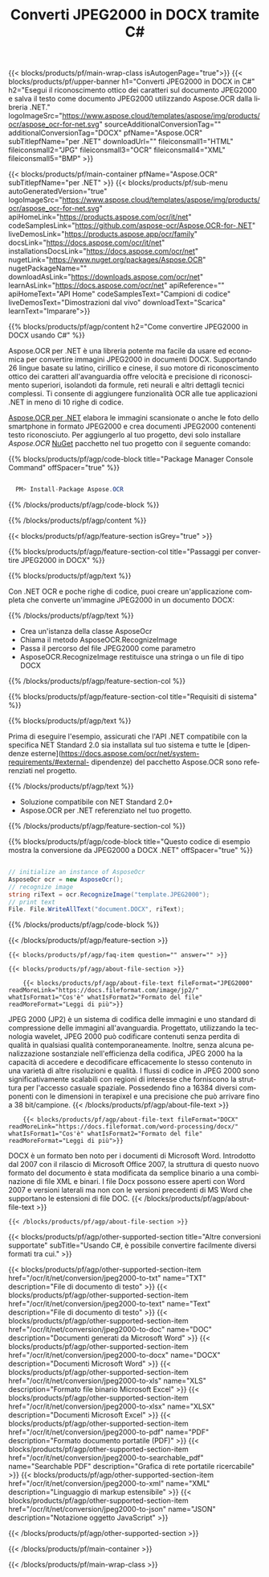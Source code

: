 ﻿---
title: Converti JPEG2000 in DOCX tramite C# 
weight: 3920
url: /it/net/conversion/jpeg2000-to-docx/ 
lang: it
langdirlevel: 2
locales: ja,it,ru,de,es,fr,nl,id,lt,pl,pt,vi,tr,ko
description: Codice di esempio per la conversione da JPEG2000 a DOCX C#. Utilizzare il codice di esempio API per la conversione batch di file JPEG2000 in DOCX all'interno di VB.NET, Asp.NET o qualsiasi applicazione basata su .NET.
---

{{< blocks/products/pf/main-wrap-class isAutogenPage="true">}}
{{< blocks/products/pf/upper-banner h1="Converti JPEG2000 in DOCX in C#" h2="Esegui il riconoscimento ottico dei caratteri sul documento JPEG2000 e salva il testo come documento JPEG2000 utilizzando Aspose.OCR dalla libreria .NET." logoImageSrc="https://www.aspose.cloud/templates/aspose/img/products/ocr/aspose_ocr-for-net.svg" sourceAdditionalConversionTag="" additionalConversionTag="DOCX" pfName="Aspose.OCR" subTitlepfName="per .NET" downloadUrl="" fileiconsmall1="HTML" fileiconsmall2="JPG" fileiconsmall3="OCR" fileiconsmall4="XML" fileiconsmall5="BMP" >}}


{{< blocks/products/pf/main-container pfName="Aspose.OCR" subTitlepfName="per .NET" >}}
{{< blocks/products/pf/sub-menu autoGeneratedVersion="true" logoImageSrc="https://www.aspose.cloud/templates/aspose/img/products/ocr/aspose_ocr-for-net.svg" apiHomeLink="https://products.aspose.com/ocr/it/net" codeSamplesLink="https://github.com/aspose-ocr/Aspose.OCR-for-.NET" liveDemosLink="https://products.aspose.app/ocr/family" docsLink="https://docs.aspose.com/ocr/it/net" installationsDocsLink="https://docs.aspose.com/ocr/net" nugetLink="https://www.nuget.org/packages/Aspose.OCR" nugetPackageName="" downloadAsLink="https://downloads.aspose.com/ocr/net" learnAsLink="https://docs.aspose.com/ocr/net" apiReference="" apiHomeText="API Home" codeSamplesText="Campioni di codice" liveDemosText="Dimostrazioni dal vivo" downloadText="Scarica" learnText="Imparare">}}

{{% blocks/products/pf/agp/content h2="Come convertire JPEG2000 in DOCX usando C#" %}}

Aspose.OCR per .NET è una libreria potente ma facile da usare ed economica per convertire immagini JPEG2000 in documenti DOCX. Supportando 26 lingue basate su latino, cirillico e cinese, il suo motore di riconoscimento ottico dei caratteri all'avanguardia offre velocità e precisione di riconoscimento superiori, isolandoti da formule, reti neurali e altri dettagli tecnici complessi. Ti consente di aggiungere funzionalità OCR alle tue applicazioni .NET in meno di 10 righe di codice.

[Aspose.OCR per .NET](https://products.aspose.com/ocr/net)
 elabora le immagini scansionate o anche le foto dello smartphone in formato JPEG2000 e crea documenti JPEG2000 contenenti testo riconosciuto. Per aggiungerlo al tuo progetto, devi solo installare *Aspose.OCR*
 [NuGet](https://www.nuget.org/packages/aspose.ocr)
 pacchetto nel tuo progetto con il seguente comando:

{{% blocks/products/pf/agp/code-block title="Package Manager Console Command" offSpacer="true" %}}

```cs

  PM> Install-Package Aspose.OCR

```

{{% /blocks/products/pf/agp/code-block %}}

{{% /blocks/products/pf/agp/content %}}

{{< blocks/products/pf/agp/feature-section isGrey="true" >}}

{{% blocks/products/pf/agp/feature-section-col title="Passaggi per convertire JPEG2000 in DOCX" %}}

{{% blocks/products/pf/agp/text %}}

Con .NET OCR e poche righe di codice, puoi creare un'applicazione completa che converte un'immagine JPEG2000 in un documento DOCX:

{{% /blocks/products/pf/agp/text %}}

+ Crea un'istanza della classe AsposeOcr
+ Chiama il metodo AsposeOCR.RecognizeImage
+ Passa il percorso del file JPEG2000 come parametro
+ AsposeOCR.RecognizeImage restituisce una stringa o un file di tipo DOCX

{{% /blocks/products/pf/agp/feature-section-col %}}

{{% blocks/products/pf/agp/feature-section-col title="Requisiti di sistema" %}}

{{% blocks/products/pf/agp/text %}}

Prima di eseguire l'esempio, assicurati che l'API .NET compatibile con la specifica NET Standard 2.0 sia installata sul tuo sistema e tutte le [dipendenze esterne](https://docs.aspose.com/ocr/net/system-requirements/#external- dipendenze) del pacchetto Aspose.OCR sono referenziati nel progetto.

{{% /blocks/products/pf/agp/text %}}

- Soluzione compatibile con NET Standard 2.0+
- Aspose.OCR per .NET referenziato nel tuo progetto.

{{% /blocks/products/pf/agp/feature-section-col %}}

{{% blocks/products/pf/agp/code-block title="Questo codice di esempio mostra la conversione da JPEG2000 a DOCX .NET" offSpacer="true" %}}

```cs

// initialize an instance of AsposeOcr
AsposeOcr ocr = new AsposeOcr();
// recognize image
string riText = ocr.RecognizeImage("template.JPEG2000");
// print text
File. File.WriteAllText("document.DOCX", riText);

```

{{% /blocks/products/pf/agp/code-block %}}

{{< /blocks/products/pf/agp/feature-section >}}

    {{< blocks/products/pf/agp/faq-item question="" answer="" >}}

    {{< blocks/products/pf/agp/about-file-section >}}
       
        {{< blocks/products/pf/agp/about-file-text fileFormat="JPEG2000" readMoreLink="https://docs.fileformat.com/image/jp2/" whatIsFormat1="Cos'è" whatIsFormat2="Formato del file" readMoreFormat="Leggi di più">}}
JPEG 2000 (JP2) è un sistema di codifica delle immagini e uno standard di compressione delle immagini all'avanguardia. Progettato, utilizzando la tecnologia wavelet, JPEG 2000 può codificare contenuti senza perdita di qualità in qualsiasi qualità contemporaneamente. Inoltre, senza alcuna penalizzazione sostanziale nell'efficienza della codifica, JPEG 2000 ha la capacità di accedere e decodificare efficacemente lo stesso contenuto in una varietà di altre risoluzioni e qualità. I flussi di codice in JPEG 2000 sono significativamente scalabili con regioni di interesse che forniscono la struttura per l'accesso casuale spaziale. Possedendo fino a 16384 diversi componenti con le dimensioni in terapixel e una precisione che può arrivare fino a 38 bit/campione.
        {{< /blocks/products/pf/agp/about-file-text >}}

        {{< blocks/products/pf/agp/about-file-text fileFormat="DOCX" readMoreLink="https://docs.fileformat.com/word-processing/docx/" whatIsFormat1="Cos'è" whatIsFormat2="Formato del file" readMoreFormat="Leggi di più">}}
DOCX è un formato ben noto per i documenti di Microsoft Word. Introdotto dal 2007 con il rilascio di Microsoft Office 2007, la struttura di questo nuovo formato del documento è stata modificata da semplice binario a una combinazione di file XML e binari. I file Docx possono essere aperti con Word 2007 e versioni laterali ma non con le versioni precedenti di MS Word che supportano le estensioni di file DOC.
        {{< /blocks/products/pf/agp/about-file-text >}}

    {{< /blocks/products/pf/agp/about-file-section >}}

<!-- aboutfile Ends -->

{{< blocks/products/pf/agp/other-supported-section title="Altre conversioni supportate" subTitle="Usando C#, è possibile convertire facilmente diversi formati tra cui." >}}

{{< blocks/products/pf/agp/other-supported-section-item href="/ocr/it/net/conversion/jpeg2000-to-txt" name="TXT" description="File di documento di testo" >}}
{{< blocks/products/pf/agp/other-supported-section-item href="/ocr/it/net/conversion/jpeg2000-to-text" name="Text" description="File di documento di testo" >}}
{{< blocks/products/pf/agp/other-supported-section-item href="/ocr/it/net/conversion/jpeg2000-to-doc" name="DOC" description="Documenti generati da Microsoft Word" >}}
{{< blocks/products/pf/agp/other-supported-section-item href="/ocr/it/net/conversion/jpeg2000-to-docx" name="DOCX" description="Documenti Microsoft Word" >}}
{{< blocks/products/pf/agp/other-supported-section-item href="/ocr/it/net/conversion/jpeg2000-to-xls" name="XLS" description="Formato file binario Microsoft Excel" >}}
{{< blocks/products/pf/agp/other-supported-section-item href="/ocr/it/net/conversion/jpeg2000-to-xlsx" name="XLSX" description="Documenti Microsoft Excel" >}}
{{< blocks/products/pf/agp/other-supported-section-item href="/ocr/it/net/conversion/jpeg2000-to-pdf" name="PDF" description="Formato documento portatile (PDF)" >}}
{{< blocks/products/pf/agp/other-supported-section-item href="/ocr/it/net/conversion/jpeg2000-to-searchable_pdf" name="Searchable PDF" description="Grafica di rete portatile ricercabile" >}}
{{< blocks/products/pf/agp/other-supported-section-item href="/ocr/it/net/conversion/jpeg2000-to-xml" name="XML" description="Linguaggio di markup estensibile" >}}
{{< blocks/products/pf/agp/other-supported-section-item href="/ocr/it/net/conversion/jpeg2000-to-json" name="JSON" description="Notazione oggetto JavaScript" >}}

{{< /blocks/products/pf/agp/other-supported-section >}}

{{< /blocks/products/pf/main-container >}}
    
{{< /blocks/products/pf/main-wrap-class >}}
